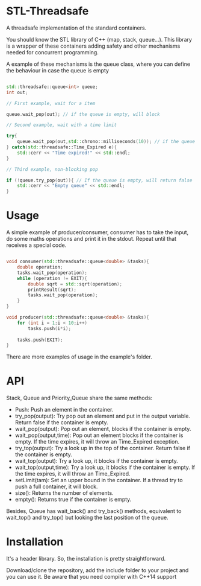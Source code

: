 # STL-Threadsafe

A threadsafe implementation of the standard containers.

You should know the STL library of C++ (map, stack, queue...). This library is a wrapper of these containers adding safety and other mechanisms needed for concurrent programming.

A example of these mechanisms is the queue class, where you can define the behaviour in case the queue is empty

```c++

std::threadsafe::queue<int> queue;
int out;

// First example, wait for a item

queue.wait_pop(out); // if the queue is empty, will block

// Second example, wait with a time limit

try{
	queue.wait_pop(out,std::chrono::milliseconds(10)); // if the queue is empty, will block 10 milliseconds as maximum
} catch(std::threadsafe::Time_Expired e){
	std::cerr << "Time expired!" << std::endl;
}

// Third example, non-blocking pop

if (!queue.try_pop(out)){ // If the queue is empty, will return false
	std::cerr << "Empty queue" << std::endl;
}
```

# Usage

A simple example of producer/consumer, consumer has to take the input, do some maths operations and print it in the stdout. Repeat until that receives a special code.

```c++

void consumer(std::threadsafe::queue<double> &tasks){
	double operation;
	tasks.wait_pop(operation);
	while (operation != EXIT){
		double sqrt = std::sqrt(operation);
		printResult(sqrt);
		tasks.wait_pop(operation);
	}
}

void producer(std::threadsafe::queue<double> &tasks){
	for (int i = 1;i < 10;i++)
		tasks.push(i*i);
	
	tasks.push(EXIT);
}
```
There are more examples of usage in the example's folder.

# API

Stack, Queue and Priority_Queue share the same methods:

  - Push: Push an element in the container.
  - try_pop(output): Try pop out an element and put in the output variable. Return false if the container is empty.
  - wait_pop(output): Pop out an element, blocks if the container is empty.
  - wait_pop(output,time): Pop out an element blocks if the container is empty. If the time expires, it will throw an Time_Expired exception.
  - try_top(output): Try a look up in the top of the container. Return false if the container is empty.
  - wait_top(output): Try a look up, it blocks if the container is empty.
  - wait_top(output,time): Try a look up, it blocks if the container is empty. If the time expires, it will throw an Time_Expired.
  - setLimit(tam): Set an upper bound in the container. If a thread try to push a full container, it will block.
  - size(): Returns the number of elements.
  - empty(): Returns true if the container is empty.
  
  Besides, Queue has wait_back() and try_back() methods, equivalent to wait_top() and try_top() but looking the last position of the queue.
  
  # Installation
  
  It's a header library. So, the installation is pretty straightforward.
  
  Download/clone the repository, add the include folder to your project and you can use it. Be aware that you need compiler with C++14 support
